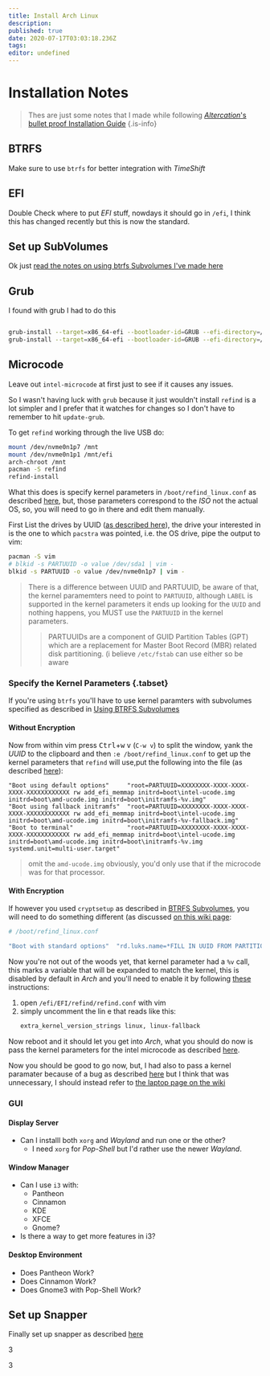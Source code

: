 ```yaml
---
title: Install Arch Linux
description: 
published: true
date: 2020-07-17T03:03:18.236Z
tags: 
editor: undefined
---
```


# Installation Notes
> Thes are just some notes that I made while following [*Altercation*'s bullet proof Installation Guide](https://wiki.archlinux.org/index.php/User:Altercation/Bullet_Proof_Arch_Install#Create_and_mount_BTRFS_subvolumes) {.is-info}
## BTRFS
Make sure to use `btrfs` for better integration with *TimeShift*

## EFI
Double Check where to put *EFI* stuff, nowdays it should go in `/efi`, I think this has changed recently but this is now the standard.

## Set up SubVolumes
Ok just [read the notes on using btrfs Subvolumes I've made here](/linux/arch/btrfs_subvolumes_and_dmcrypt)

## Grub
I found with grub I had to do this

```bash

grub-install --target=x86_64-efi --bootloader-id=GRUB --efi-directory=/boot/efi --no-nvram --removable
grub-install --target=x86_64-efi --bootloader-id=GRUB --efi-directory=/boot/efi
```

## Microcode
Leave out `intel-microcode` at first just to see if it causes any issues.


 So I wasn't having luck with `grub` because it just wouldn't install `refind` is a lot simpler and I prefer that it watches for changes so I don't have to remember to hit `update-grub`.
 
 To get `refind` working through the live USB do:
 
 ```bash
 mount /dev/nvme0n1p7 /mnt
 mount /dev/nvme0n1p1 /mnt/efi
 arch-chroot /mnt
 pacman -S refind
 refind-install
 ```
 
 What this does is specify kernel parameters in `/boot/refind_linux.conf` as described [here](https://wiki.archlinux.org/index.php/Kernel_parameters#rEFInd), but, those parameters correspond to the *ISO* not the actual OS, so, you will need to go in there and edit them manually.
 
 First List the drives by UUID ([as described here](https://wiki.archlinux.org/index.php/Persistent_block_device_naming#by-uuid)), the drive your interested in is the one to which `pacstra` was pointed, i.e. the OS drive, pipe the output to vim:
 
 ```bash
 pacman -S vim
 # blkid -s PARTUUID -o value /dev/sda1 | vim - 
 blkid -s PARTUUID -o value /dev/nvme0n1p7 | vim -
  ```
  > There is a difference between UUID and PARTUUID, be aware of that, the kernel paramemters need to point to `PARTUUID`, although `LABEL` is supported in the kernel parameters it ends up looking for the `UUID` and nothing happens, you MUST use the `PARTUUID` in the kernel parameters.
 > > PARTUUIDs are a component of GUID Partition Tables (GPT) which are a replacement for Master Boot Record (MBR) related disk partitioning. (i believe ` /etc/fstab ` can use either so be aware
  
 
 ### Specify the Kernel Parameters {.tabset}
 If you're using `btrfs` you'll have to use kernel paramters with subvolumes specified as described in [Using BTRFS Subvolumes](/linux/arch/btrfs_subvolumes_and_dmcrypt)
 
 #### Without Encryption
 
 Now from within vim press <kbd>Ctrl</kbd>+<kbd>w</kbd> <kbd>v</kbd> (`C-w v`) to split the window, <kbd>y</kbd>ank the *UUID* to the clipboard and then `:e /boot/refind_linux.conf` to get up the kernel parameters that `refind` will use,put the following into the file (as described [here](https://wiki.archlinux.org/index.php/REFInd#refind_linux.conf)):
 
 ```
 "Boot using default options"     "root=PARTUUID=XXXXXXXX-XXXX-XXXX-XXXX-XXXXXXXXXXXX rw add_efi_memmap initrd=boot\intel-ucode.img initrd=boot\amd-ucode.img initrd=boot\initramfs-%v.img"
"Boot using fallback initramfs"  "root=PARTUUID=XXXXXXXX-XXXX-XXXX-XXXX-XXXXXXXXXXXX rw add_efi_memmap initrd=boot\intel-ucode.img initrd=boot\amd-ucode.img initrd=boot\initramfs-%v-fallback.img"
"Boot to terminal"               "root=PARTUUID=XXXXXXXX-XXXX-XXXX-XXXX-XXXXXXXXXXXX rw add_efi_memmap initrd=boot\intel-ucode.img initrd=boot\amd-ucode.img initrd=boot\initramfs-%v.img systemd.unit=multi-user.target"
 ```
 > omit the `amd-ucode.img` obviously, you'd only use that if the microcode was for that processor.
 
 #### With Encryption
 If however you used `cryptsetup` as described in [BTRFS Subvolumes](/linux/arch/btrfs_subvolumes_and_dmcrypt), you will need to do something different (as discussed [on this wiki page](https://wiki.archlinux.org/index.php/User:Altercation/Bullet_Proof_Arch_Install#Encrypt_System_Partition):
 
 ```bash
 # /boot/refind_linux.conf

"Boot with standard options"  "rd.luks.name=*FILL IN UUID FROM PARTITION*=cryptsystem root=UUID=*UUID FROM encrypted root subvolume* rootflags=subvol=@root initrd=/intel-ucode.img initrd=/initramfs-linux.img"
 ```
 
 Now you're not out of the woods yet, that kernel parameter had a `%v` call, this marks a variable that will be expanded to match the kernel, this is disabled by default in *Arch* and you'll need to enable it by following [these](https://wiki.archlinux.org/index.php/REFInd#For_kernels_automatically_detected_by_rEFInd) instructions:
 
 1. open `/efi/EFI/refind/refind.conf` with vim
 2. simply uncomment the lin e that reads like this:
    ```bash
    extra_kernel_version_strings linux, linux-fallback
    ```
 Now reboot and it should let you get into *Arch*, what you should do now is pass the kernel parameters for the intel microcode as described [here](https://wiki.archlinux.org/index.php/Microcode#rEFInd).
 
 
 Now you should be good to go now, but, I had also to pass a kernel paramater because of a bug as described [here](https://bbs.archlinux.org/viewtopic.php?id=251157) but I think that was unnecessary, I should instead refer to [the laptop page on the wiki](https://wiki.archlinux.org/index.php/Lenovo_ThinkPad_X1_Carbon_(Gen_7)#Audio)
 
 ### GUI
 #### Display Server
 + Can I installl both `xorg` and *Wayland* and run one or the other?
   + I need `xorg` for *Pop-Shell* but I'd rather use the newer *Wayland*.
 #### Window Manager
 + Can I use `i3` with:
   + Pantheon
   + Cinnamon
   + KDE
   + XFCE
   + Gnome?
 + Is there a way to get more features in i3?
 #### Desktop Environment
 + Does Pantheon Work?
 + Does Cinnamon Work?
 + Does Gnome3 with Pop-Shell Work?
 
 
 ## Set up Snapper
 Finally set up snapper as described [here](file://~/Notes/Org/roam/20200524210841-btrfs.org)
 
 
 
 
 
 
 
 
 
 
 
 
 
 
 
 
 
 
 
 
 
 
 3
 
 
 
 
 
 
 
 
 
 
 
 
 
 
 
 
 3
 
 
 
 
 
 
 